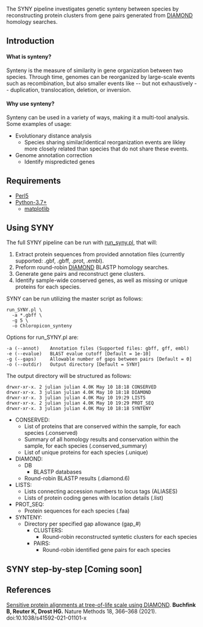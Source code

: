 The SYNY pipeline investigates genetic synteny between species by reconstructing protein clusters from gene pairs generated from [DIAMOND](https://github.com/bbuchfink/diamond) homology searches.

## <b>Introduction</b>
#### <b>What is synteny?</b>
Synteny is the measure of similarity in gene organization between two species. Through time, genomes can be reorganized by large-scale events such as recombination, but also smaller events like -- but not exhaustively -- duplication, translocation, deletion, or inversion.
#### <b>Why use synteny?</b>
Synteny can be used in a variety of ways, making it a multi-tool analysis. Some examples of usage:<br>
- Evolutionary distance analysis
	- Species sharing similar/identical reorganization events are likley more closely related than species that do not share these events.
- Genome annotation correction
	- Identify mispredicted genes

## <b>Requirements</b>
- [Perl5](https://www.perl.org/)
- [Python-3.7+](https://www.python.org/downloads/release/python-370/)
	- [matplotlib](https://matplotlib.org/)

## <b>Using SYNY</b>
The full SYNY pipeline can be run with [run_syny.pl](), that will:
1. Extract protein sequences from provided annotation files (currently supported: .gbf, .gbff, .prot, .embl).
2. Preform round-robin [DIAMOND](https://github.com/bbuchfink/diamond) BLASTP homology searches.
3. Generate gene pairs and reconstruct gene clusters.
4. Identify sample-wide conserved genes, as well as missing or unique proteins for each species.

SYNY can be run utilizing the master script as follows:<br>
```
run_SYNY.pl \
  -a *.gbff \
  -g 5 \
  -o Chloropicon_synteny
```
Options for run_SYNY.pl are:
```
-a (--annot)	Annotation files (Supported files: gbff, gff, embl)
-e (--evalue)	BLAST evalue cutoff [Default = 1e-10]
-g (--gaps)		Allowable number of gaps between pairs [Default = 0]
-o (--outdir)	Output directory [Default = SYNY]
```
The output directory will be structured as follows: 
```
drwxr-xr-x. 2 julian julian 4.0K May 10 18:18 CONSERVED
drwxr-xr-x. 3 julian julian 4.0K May 10 18:18 DIAMOND
drwxr-xr-x. 3 julian julian 4.0K May 10 19:29 LISTS
drwxr-xr-x. 2 julian julian 4.0K May 10 19:29 PROT_SEQ
drwxr-xr-x. 3 julian julian 4.0K May 10 18:18 SYNTENY
```
- CONSERVED:
	- List of proteins that are conserved within the sample, for each species (.conserved)
	- Summary of all homology results and conservation within the sample, for each species (.conserved_summary)
	- List of unique proteins for each species (.unique)
- DIAMOND:
	- DB
		- BLASTP databases
	- Round-robin BLASTP results (.diamond.6)
- LISTS:
	- Lists connecting accession numbers to locus tags (ALIASES)
	- Lists of protein coding genes with location details (.list)
- PROT_SEQ:
	- Protein sequences for each species (.faa)
- SYNTENY:
	- Directory per specified gap allowance (gap_#)
		- CLUSTERS:
			- Round-robin reconstructed syntetic clusters for each species
		- PAIRS:
			- Round-robin identified gene pairs for each species

## <b>SYNY step-by-step [Coming soon]</b>

## <b>References</b>
[Sensitive protein alignments at tree-of-life scale using DIAMOND](https://www.nature.com/articles/s41592-021-01101-x). <b>Buchfink B, Reuter K, Drost HG.</b> Nature Methods 18, 366–368 (2021). doi:10.1038/s41592-021-01101-x